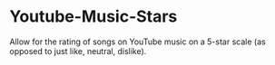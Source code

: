 # Youtube-Music-Stars
Allow for the rating of songs on YouTube music on a 5-star scale (as opposed to just like, neutral, dislike).
